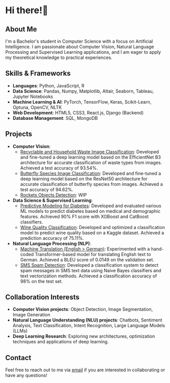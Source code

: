 # Hi there!👋

## About Me
I'm a Bachelor's student in Computer Science with a focus on Artificial Intelligence. I am passionate about Computer Vision, Natural Language Processing and Supervised Learning applications, and I am eager to apply my theoretical knowledge to practical experiences. 

## Skills & Frameworks
- **Languages**: Python, JavaScript, R
- **Data Science**: Pandas, Numpy, Matplotlib, Altair, Seaborn, Tableau, Jupyter Notebooks
- **Machine Learning & AI**: PyTorch, TensorFlow, Keras, Scikit-Learn, Optuna, OpenCV, NLTK
- **Web Development**: HTML5, CSS3, React.js, Django (Backend)
- **Database Management**: SQL, MongoDB

## Projects
- **Computer Vision**:
  - [Recyclable and Household Waste Image Classification](https://github.com/Vaquita-AI/Recyclable-and-Household-Waste-Image-Classification): Developed and fine-tuned a deep learning model based on the EfficientNet B3 architecture for accurate classification of waste types from images. Achieved a test accuracy of 93.54%.
  - [Butterfly Species Image Classification](https://github.com/Vaquita-AI/Butterfly-Image-Classification): Developed and fine-tuned a deep learning model based on the ResNet50 architecture for accurate classification of butterfly species from images. Achieved a test accuracy of 94.62%.
  - [Rockets Objects Detection](https://github.com/Vaquita-AI/Rocket-Objects-Detection): WIP
- **Data Science & Supervised Learning**:
  - [Predictive Modeling for Diabetes](https://github.com/Vaquita-AI/Diabetes-Prediction): Developed and evaluated various ML models to predict diabetes based on medical and demographic features. Achieved 90% F1 score with XGBoost and CatBoost classifiers.
  - [Wine Quality Classification](https://github.com/Vaquita-AI/Wine-Quality-Classification): Developed and optimized a classification model to predict wine quality based on a Kaggle dataset. Achieved a prediction accuracy of 75.11%.
- **Natural Language Processing (NLP)**:
  - [Machine Translation (English > German)](https://github.com/Vaquita-AI/Machine-Translation-EN-DE): Experimented with a hand-coded Transformer-based model for translating English text to German. Achieved a BLEU score of 0.0149 on the validation set.
  - [SMS Spam Detection](https://github.com/Vaquita-AI/SMS-Spam-Detection): Developed a classification system to detect spam messages in SMS text data using Naive Bayes classifiers and text vectorization methods. Achieved a classification accuracy of 98% on the test set.


## Collaboration Interests
- **Computer Vision projects**: Object Detection, Image Segmentation, Image Generation
- **Natural Language Understanding (NLU)  projects**: Chatbots, Sentiment Analysis, Text Classification, Intent Recognition, Large Language Models (LLMs)
- **Deep Learning Research**: Exploring new architectures, optimization techniques and applications of deep learning.

## Contact
Feel free to reach out to me via [email](mailto:zlomz19z@gmail.com) if you are interested in collaborating or have any questions!





